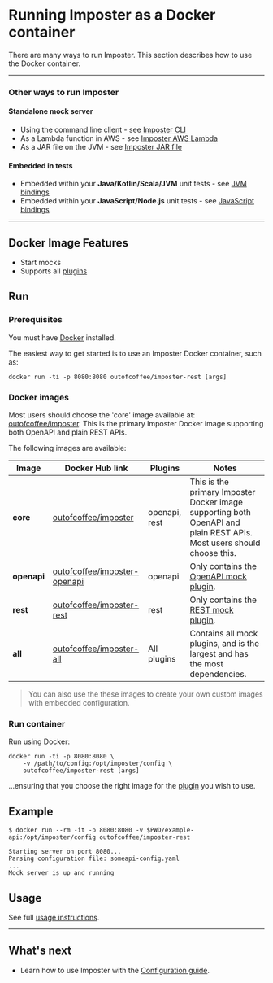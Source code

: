 # Running Imposter as a Docker container

There are many ways to run Imposter. This section describes how to use the Docker container.

---
### Other ways to run Imposter

#### Standalone mock server

- Using the command line client - see [Imposter CLI](./run_imposter_cli.md)
- As a Lambda function in AWS - see [Imposter AWS Lambda](./run_imposter_aws_lambda.md)
- As a JAR file on the JVM - see [Imposter JAR file](./run_imposter_jar.md)

#### Embedded in tests

- Embedded within your **Java/Kotlin/Scala/JVM** unit tests - see [JVM bindings](./embed_jvm.md) 
- Embedded within your **JavaScript/Node.js** unit tests - see [JavaScript bindings](https://github.com/gatehill/imposter-js)

---

## Docker Image Features

- Start mocks
- Supports all [plugins](./features_plugins.md)

## Run

### Prerequisites

You must have [Docker](https://docs.docker.com/get-docker/) installed.

The easiest way to get started is to use an Imposter Docker container, such as:

    docker run -ti -p 8080:8080 outofcoffee/imposter-rest [args]

### Docker images

Most users should choose the 'core' image available at: [outofcoffee/imposter](https://hub.docker.com/r/outofcoffee/imposter). This is the primary Imposter Docker image supporting both OpenAPI and plain REST APIs.

The following images are available:

| Image       | Docker Hub link                                                                       | Plugins       | Notes                                                                                                                 |
|-------------|---------------------------------------------------------------------------------------|---------------|-----------------------------------------------------------------------------------------------------------------------|
| **core**    | [outofcoffee/imposter](https://hub.docker.com/r/outofcoffee/imposter)                 | openapi, rest | This is the primary Imposter Docker image supporting both OpenAPI and plain REST APIs. Most users should choose this. |
| **openapi** | [outofcoffee/imposter-openapi](https://hub.docker.com/r/outofcoffee/imposter-openapi) | openapi       | Only contains the [OpenAPI mock plugin](./openapi_plugin.md).                                                         |
| **rest**    | [outofcoffee/imposter-rest](https://hub.docker.com/r/outofcoffee/imposter-rest)       | rest          | Only contains the [REST mock plugin](./rest_plugin.md).                                                               |
| **all**     | [outofcoffee/imposter-all](https://hub.docker.com/r/outofcoffee/imposter-all)         | All plugins   | Contains all mock plugins, and is the largest and has the most dependencies.                                          |

> You can also use the these images to create your own custom images with embedded configuration.

### Run container

Run using Docker:

    docker run -ti -p 8080:8080 \
        -v /path/to/config:/opt/imposter/config \
        outofcoffee/imposter-rest [args]

...ensuring that you choose the right image for the [plugin](./features_plugins.md) you wish to use.

## Example

```shell
$ docker run --rm -it -p 8080:8080 -v $PWD/example-api:/opt/imposter/config outofcoffee/imposter-rest

Starting server on port 8080...
Parsing configuration file: someapi-config.yaml
...
Mock server is up and running
```

## Usage

See full [usage instructions](./usage.md).

---

## What's next

- Learn how to use Imposter with the [Configuration guide](configuration.md).
